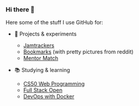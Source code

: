 ### Hi there 👋

Here some of the stuff I use GitHub for:

- 🔭 Projects & experiments
  - [Jamtrackers](https://jamtrackers.com)
  - [Bookmarks](https://bookmarks-by-parker.herokuapp.com/) (with pretty pictures from reddit)
  - [Mentor Match](https://github.com/parkersiddall/mentor_match)

- 📚 Studying & learning
  - [CS50 Web Programming](https://github.com/parkersiddall/CS50Web)
  - [Full Stack Open](https://github.com/parkersiddall/fullstackopen2021)
  - [DevOps with Docker](https://github.com/parkersiddall/DevOps_with_Docker_2021)

<!--
**parkersiddall/parkersiddall** is a ✨ _special_ ✨ repository because its `README.md` (this file) appears on your GitHub profile.

Here are some ideas to get you started:

- 🔭 I’m currently working on ...
- 🌱 I’m currently learning ...
- 👯 I’m looking to collaborate on ...
- 🤔 I’m looking for help with ...
- 💬 Ask me about ...
- 📫 How to reach me: ...
- 😄 Pronouns: ...
- ⚡ Fun fact: ...
-->
